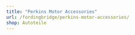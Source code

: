 ```yaml
---
title: "Perkins Motor Accessories"
url: /fordingbridge/perkins-motor-accessories/
shop: Autoteile
---
```

